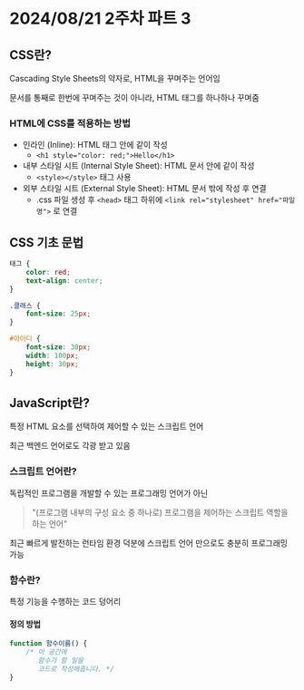 # 2024/08/21 2주차 파트 3

## CSS란?

Cascading Style Sheets의 약자로, HTML을 꾸며주는 언어임

문서를 통째로 한번에 꾸며주는 것이 아니라, HTML 태그를 하나하나 꾸며줌

### HTML에 CSS를 적용하는 방법

- 인라인 (Inline): HTML 태그 안에 같이 작성
  - `<h1 style="color: red;">Hello</h1>`
- 내부 스타일 시트 (Internal Style Sheet): HTML 문서 안에 같이 작성
  - `<style></style>` 태그 사용
- 외부 스타일 시트 (External Style Sheet): HTML 문서 밖에 작성 후 연결
  - .css 파일 생성 후 `<head>` 태그 하위에 `<link rel="stylesheet" href="파일명">` 로 연결

## CSS 기초 문법

```css
태그 {
    color: red;
    text-align: center;
}

.클래스 {
    font-size: 25px;
}

#아이디 {
    font-size: 30px;
    width: 100px;
    height: 30px;
}
```

## JavaScript란?

특정 HTML 요소를 선택하여 제어할 수 있는 스크립트 언어

최근 백엔드 언어로도 각광 받고 있음

### 스크립트 언어란?

독립적인 프로그램을 개발할 수 있는 프로그래밍 언어가 아닌

> "(프로그램 내부의 구성 요소 중 하나로) 프로그램을 제어하는 스크립트 역할을 하는 언어"

최근 빠르게 발전하는 런타임 환경 덕분에 스크립트 언어 만으로도 충분히 프로그래밍 가능

### 함수란?

특정 기능을 수행하는 코드 덩어리

#### 정의 방법

```javascript
function 함수이름() {
    /* 이 공간에
       함수가 할 일을
       코드로 작성해줍니다. */
}
```